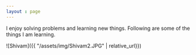```yaml
---
layout : page
---
```


I enjoy solving problems and learning new things. Following are some of the things I am learning. 




![Shivam]({{ "/assets/img/Shivam2.JPG" | relative_url}})
